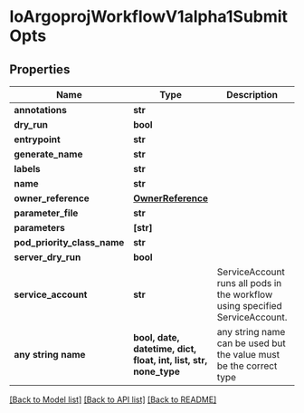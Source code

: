 # IoArgoprojWorkflowV1alpha1SubmitOpts


## Properties
Name | Type | Description | Notes
------------ | ------------- | ------------- | -------------
**annotations** | **str** |  | [optional] 
**dry_run** | **bool** |  | [optional] 
**entrypoint** | **str** |  | [optional] 
**generate_name** | **str** |  | [optional] 
**labels** | **str** |  | [optional] 
**name** | **str** |  | [optional] 
**owner_reference** | [**OwnerReference**](OwnerReference.md) |  | [optional] 
**parameter_file** | **str** |  | [optional] 
**parameters** | **[str]** |  | [optional] 
**pod_priority_class_name** | **str** |  | [optional] 
**server_dry_run** | **bool** |  | [optional] 
**service_account** | **str** | ServiceAccount runs all pods in the workflow using specified ServiceAccount. | [optional] 
**any string name** | **bool, date, datetime, dict, float, int, list, str, none_type** | any string name can be used but the value must be the correct type | [optional]

[[Back to Model list]](../README.md#documentation-for-models) [[Back to API list]](../README.md#documentation-for-api-endpoints) [[Back to README]](../README.md)


